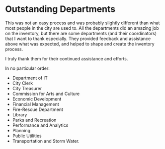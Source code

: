 # Outstanding Departments
This was not an easy process and was probably slightly different than what most people in the city are used to.  All the departments did an amazing job on the inventory, but there are some departments (and their coordinators) that I want to thank especially.  They provided feedback and assistance above what was expected, and helped to shape and create the inventory process. 

I truly thank them for their continued assistance and efforts.

In no particular order:

* Department of IT
* City Clerk
* City Treasurer
* Commission for Arts and Culture
* Economic Development
* Financial Management
* Fire-Rescue Department
* Library
* Parks and Recreation
* Performance and Analytics
* Planning
* Public Utilities
* Transportation and Storm Water.